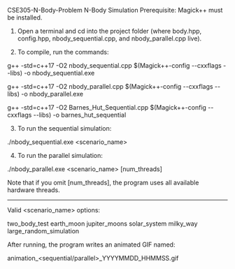 CSE305-N-Body-Problem
N-Body Simulation
Prerequisite: Magick++ must be installed.

1) Open a terminal and cd into the project folder (where body.hpp, config.hpp, nbody_sequential.cpp, and nbody_parallel.cpp live).

2) To compile, run the commands:

g++ -std=c++17 -O2 nbody_sequential.cpp $(Magick++-config --cxxflags --libs) -o nbody_sequential.exe

g++ -std=c++17 -O2 nbody_parallel.cpp   $(Magick++-config --cxxflags --libs) -o nbody_parallel.exe

g++ -std=c++17 -O2 Barnes_Hut_Sequential.cpp $(Magick++-config --cxxflags --libs) -o barnes_hut_sequential



3) To run the sequential simulation:

./nbody_sequential.exe <scenario_name>

4) To run the parallel simulation:

./nbody_parallel.exe <scenario_name> [num_threads]

Note that if you omit [num_threads], the program uses all available hardware threads.

------------------------------------------------------------------------------------------

Valid <scenario_name> options:

two_body_test
earth_moon
jupiter_moons
solar_system
milky_way
large_random_simulation


After running, the program writes an animated GIF named:

animation_<sequential/parallel>_YYYYMMDD_HHMMSS.gif


